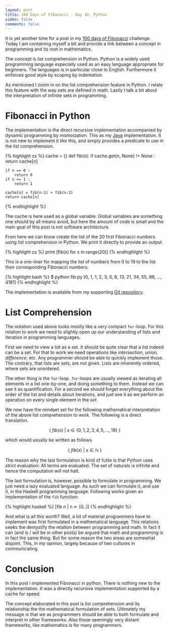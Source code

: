 ```yaml
---
layout: post
title: 100 Days of Fibonacci - Day 10, Python
video: false
comments: false
---
```


<!--{ Introduction to the project | }-->
It is yet another time for a post in my
[100 days of Fibonacci](/blog/100-days-of-fibonacci-overview) challenge.
Today I am containing myself a bit and provide a link between
a concept in programming and its root in mathematics.

<!--{ Introduction to Python | }-->
The concept is list comprehension in Python. Python is a widely
used programming language especially used as an easy language
appropriate for beginners. The languages is in particular
close to English. Furthermore it enforces good style by scoping by indentation.

<!--{ My take on Fibonacci in python }-->
As mentioned I zoom in on the list comprehension feature in
Python. I relate this feature with the way sets are defined in
math. Lastly I talk a bit about the interpretation of infinite sets in
programming.

# Fibonacci in Python
<!--{ Overview on the Python implementation | }-->
The implementation is the direct recursive implementation accompanied
by dynamic programming by momoization. This as
my [Java](/blog/100-days-of-fibonacci-day-2-java/) implementation. It is not
new to implement it like this, and simply provides a predicate to use in
the list comprehension.

{% highlight cs %}
cache = {}
def fib(n):
    if cache.get(n, None) != None :
        return cache[n]

    if n == 0 :
        return 0
    if n == 1 :
        return 1

    cache[n] = fib(n-1) + fib(n-2)
    return cache[n]
{% endhighlight %}

<!--{ Justification of the cache | }-->
The cache is here used as a global variable. Global variables are something one
should by all means avoid, but here the amount of code is small and the main
goal of this post is not software architecture.

<!--{ Transition to the list comprehension formulation |  }-->
From here we can know create the list of the 20 first Fibonacci numbers using
list comprehension in Python. We print it directly to provide an output.

{% highlight cs %}
print [fib(x) for x in range(20)]
{% endhighlight %}

This is a one-liner for mapping the list of numbers from 0 to 19 to the list
their corresponding Fibonacci numbers.

{% highlight bash %}
$ python fib.py 
[0, 1, 1, 2, 3, 5, 8, 13, 21, 34, 55, 89, ..., 4181]
{% endhighlight %}

The implementation is available from my supporting
[Git repository](https://github.com/madsbuch/fibonacci/tree/master/python).

# List Comprehension
<!--{ Set initial intuition in a for loop | }-->
The notation used above looks mostly like a very compact `for`-loop. For this
relation to work we need to slightly open up our understanding of lists and
iteration in programming languages.

<!--{ The new understanding of lists | }-->
First we need to view a list as a set. It should be quite clear that a list
indeed can be a set. For that to work we need operations like _intersection_,
_union_, _difference_, etc. Any programmer should be able to quickly implement
those. The contrary, that lists are sets, are not given. Lists are inherently
ordered, where sets are unordered.

<!--{ New understanding of iteration | }-->
The other thing is the `for`-loop. `for`-loops are usually viewed as iterating
all elements in a list one-by-one, and doing something to them. Instead we 
can see it as quantification. For a second we should forget everything about
the order of the list and details about iterations, and just see it as we 
perform an operation on every single element in the _set_.

We now have the mindset set for the following mathematical interpretation of
the above list comprehension to work. The following is a direct translation. 

$$
    \{ \ fib(x) \ | \ x \in \{0, 1, 2, 3, 4, 5, ..., 19\} \ \}
$$

which would usually be written as follows.

$$
    \{ \ fib(x) \ | \ x \in \mathbb{N} \ \}
$$

The reason why the last formulation is kind of futile is that Python
uses strict evaluation: All terms are evaluated. The set of naturals is
infinite and hence the computation will not halt.

The last formulation is, however, possible to formulate in programming.
We just need a lazy evaluated language. As such we can formulate it, and use
it, in the Haskell programming language. Following works given an
implementation of the `fib` function:

{% highlight haskell %}
[fib n | n <- [0..]]
{% endhighlight %}

And what is all this worth? Well, a lot of material programmers have to
implement was first formulated in a mathematical language. This relations seeks
the demystify the relation between programming and math. In fact it can (and
is / will be in other posts) be argued that math and programming is in fact
the same thing. But for some reason the two areas are somewhat disjoint. This,
in my opinion, largely because of two cultures in communicating.

# Conclusion
<!--{ Fibonacci was implemented | }-->
In this post i implemented Fibonacci in python. There is nothing new to
the implementation. It was a directly recursive implementation supported
by a cache for speed.

<!--{ Conclusion of list comprehension | }-->
The concept elaborated in this post is list comprehension and its relationship
the the mathematical formulation of sets. Ultimately my message is that we as
programmers should be able to both formulate and interpret in other frameworks.
Also those seemingly very distant frameworks, like mathematics is for
many programmers.